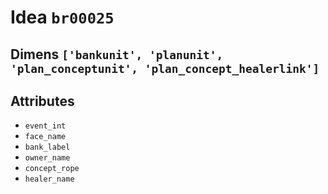# Idea `br00025`

## Dimens `['bankunit', 'planunit', 'plan_conceptunit', 'plan_concept_healerlink']`

## Attributes
- `event_int`
- `face_name`
- `bank_label`
- `owner_name`
- `concept_rope`
- `healer_name`
